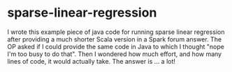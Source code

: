 # sparse-linear-regression
I wrote this example piece of java code for running sparse linear regression after providing a much shorter Scala version in a Spark forum answer. The OP asked if I could provide the same code in Java to which I thought "nope I'm too busy to do that". Then I wondered how much effort, and how many lines of code, it would actually take. The answer is ... a lot!
